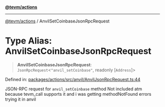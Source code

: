 [**@tevm/actions**](../README.md)

***

[@tevm/actions](../globals.md) / AnvilSetCoinbaseJsonRpcRequest

# Type Alias: AnvilSetCoinbaseJsonRpcRequest

> **AnvilSetCoinbaseJsonRpcRequest**: `JsonRpcRequest`\<`"anvil_setCoinbase"`, readonly \[`Address`\]\>

Defined in: [packages/actions/src/anvil/AnvilJsonRpcRequest.ts:44](https://github.com/evmts/tevm-monorepo/blob/main/packages/actions/src/anvil/AnvilJsonRpcRequest.ts#L44)

JSON-RPC request for `anvil_setCoinbase` method
Not included atm because tevm_call supports it and i was getting methodNotFound errors trying it in anvil
